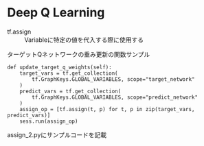 # Deep Q Learning

<dl>
    <dt>tf.assign</dt>
    <dd>Variableに特定の値を代入する際に使用する</dd>
</dl>

ターゲットQネットワークの重み更新の関数サンプル
```
def update_target_q_weights(self):
    target_vars = tf.get_collection(
        tf.GraphKeys.GLOBAL_VARIABLES, scope="target_network"
    )
    predict_vars = tf.get_collection(
        tf.GraphKeys.GLOBAL_VARIABLES, scope="predict_network"
    )
    assign_op = [tf.assign(t, p) for t, p in zip(target_vars, predict_vars)]
    sess.run(assign_op)
```

assign_2.pyにサンプルコードを記載
